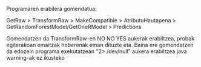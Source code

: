 Programaren erabilera gomendatua:

GetRaw > TransformRaw > MakeCompatible > AtributuHautapena > GetRandomForestModel/GetOneRModel > Predictions

Gomendatzen da TransformRaw-en NO NO YES aukerak erabiltzea, probak egiterakoan emaitzak hoberenak eman dituzte eta.
Baina ere gomendatzen da edozein programa exekutatzean "2> /dev/null" aukera erabiltzea java warning-ak ez ikusteko 

